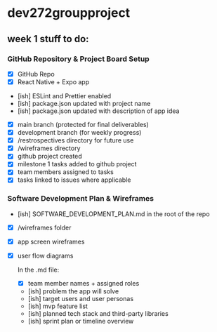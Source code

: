 # dev272groupproject

## week 1 stuff to do:

### GitHub Repository & Project Board Setup

- [x] GitHub Repo
- [x] React Native + Expo app
- [ish] ESLint and Prettier enabled
- [ish] package.json updated with project name
- [ish] package.json updated with description of app idea
- [x] main branch (protected for final deliverables)
- [x] development branch (for weekly progress)
- [x] /restrospectives directory for future use
- [x] /wireframes directory
- [x] github project created
- [x] milestone 1 tasks added to github project
- [x] team members assigned to tasks
- [x] tasks linked to issues where applicable

### Software Development Plan & Wireframes

- [ish] SOFTWARE_DEVELOPMENT_PLAN.md in the root of the repo
- [x] /wireframes folder
- [x] app screen wireframes
- [x] user flow diagrams

  In the .md file:

  - [x] team member names + assigned roles
  - [ish] problem the app will solve
  - [ish] target users and user personas
  - [ish] mvp feature list
  - [ish] planned tech stack and third-party libraries
  - [ish] sprint plan or timeline overview
